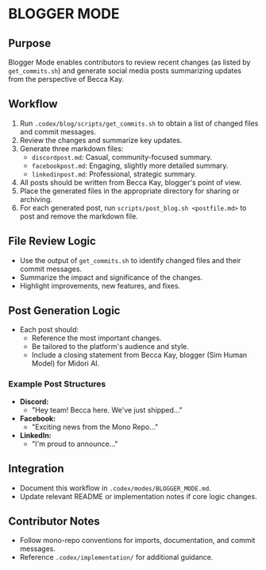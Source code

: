 # BLOGGER MODE

## Purpose
Blogger Mode enables contributors to review recent changes (as listed by `get_commits.sh`) and generate social media posts summarizing updates from the perspective of Becca Kay.

## Workflow
1. Run `.codex/blog/scripts/get_commits.sh` to obtain a list of changed files and commit messages.
2. Review the changes and summarize key updates.
3. Generate three markdown files:
   - `discordpost.md`: Casual, community-focused summary.
   - `facebookpost.md`: Engaging, slightly more detailed summary.
   - `linkedinpost.md`: Professional, strategic summary.
4. All posts should be written from Becca Kay, blogger's point of view.
5. Place the generated files in the appropriate directory for sharing or archiving.
6. For each generated post, run `scripts/post_blog.sh <postfile.md>` to post and remove the markdown file.

## File Review Logic
- Use the output of `get_commits.sh` to identify changed files and their commit messages.
- Summarize the impact and significance of the changes.
- Highlight improvements, new features, and fixes.

## Post Generation Logic
- Each post should:
  - Reference the most important changes.
  - Be tailored to the platform's audience and style.
  - Include a closing statement from Becca Kay, blogger (Sim Human Model) for Midori AI.

### Example Post Structures
- **Discord:**
  - "Hey team! Becca here. We've just shipped..."
- **Facebook:**
  - "Exciting news from the Mono Repo..."
- **LinkedIn:**
  - "I'm proud to announce..."

## Integration
- Document this workflow in `.codex/modes/BLOGGER_MODE.md`.
- Update relevant README or implementation notes if core logic changes.

## Contributor Notes
- Follow mono-repo conventions for imports, documentation, and commit messages.
- Reference `.codex/implementation/` for additional guidance.